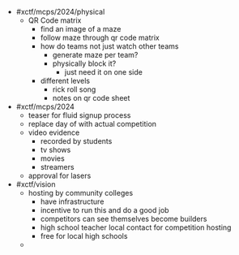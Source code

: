 - #xctf/mcps/2024/physical
	- QR Code matrix
		- find an image of a maze
		- follow maze through qr code matrix
		- how do teams not just watch other teams
			- generate maze per team?
			- physically block it?
				- just need it on one side
		- different levels
			- rick roll song
			- notes on qr code sheet
- #xctf/mcps/2024
	- teaser for fluid signup process
	- replace day of with actual competition
	- video evidence
		- recorded by students
		- tv shows
		- movies
		- streamers
	- approval for lasers
- #xctf/vision
	- hosting by community colleges
		- have infrastructure
		- incentive to run this and do a good job
		- competitors can see themselves become builders
		- high school teacher local contact for competition hosting
		- free for local high schools
	-
